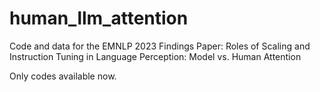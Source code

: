 # human_llm_attention
Code and data for the EMNLP 2023 Findings Paper: Roles of Scaling and Instruction Tuning in Language Perception: Model vs. Human Attention

Only codes available now.
